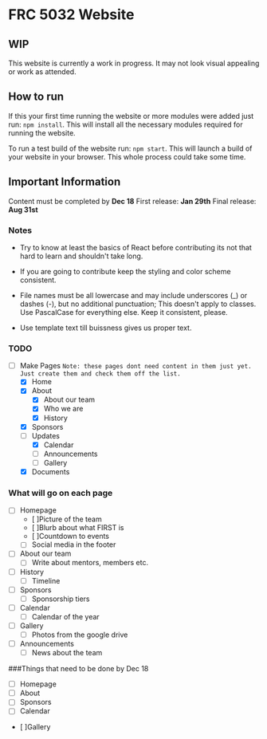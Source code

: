 # FRC 5032 Website

## WIP

This website is currently a work in progress. It may not look visual appealing or work as attended.

## How to run

If this your first time running the website or more modules were added just run: `npm install`. This will install all the necessary modules required for running the website.

To run a test build of the website run: `npm start`. This will launch a build of your website in your browser. This whole process could take some time.

## Important Information

Content must be completed by **Dec 18**
First release: **Jan 29th**
Final release: **Aug 31st**

### Notes

* Try to know at least the basics of React before contributing its not that hard to learn and shouldn't take long.

* If you are going to contribute keep the styling and color scheme consistent.

* File names must be all lowercase and may include underscores (_) or dashes (-), but no additional punctuation; This doesn't apply to classes. Use PascalCase for everything else. Keep it consistent, please. 

* Use template text till buissness gives us proper text.

### TODO

- [ ]  Make Pages `Note: these pages dont need content in them just yet. Just create them and check them off the list. `
    - [x] Home
    - [x] About
        - [x] About our team
        - [x] Who we are
        - [x] History
    - [x] Sponsors
    - [ ] Updates
        - [x] Calendar
        - [ ] Announcements 
        - [ ] Gallery
    - [x] Documents
 
 ### What will go on each page
 - [ ] Homepage
    - [ ]Picture of the team
    - [ ]Blurb about what FIRST is
    - [ ]Countdown to events
    - [ ] Social media in the footer
    
- [ ] About our team
  - [ ] Write about mentors, members etc.

- [ ] History
    - [ ] Timeline
    
- [ ] Sponsors
    - [ ] Sponsorship tiers

- [ ] Calendar
    - [ ] Calendar of the year
    
- [ ] Gallery
    - [ ] Photos from the google drive

- [ ] Announcements
    - [ ] News about the team

###Things that need to be done by Dec 18
- [ ] Homepage
- [ ] About
- [ ] Sponsors
- [ ] Calendar
-  [ ]Gallery

